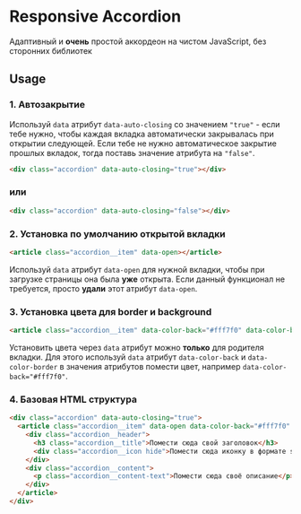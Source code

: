 # Responsive Accordion

Адаптивный и **очень** простой аккордеон на чистом JavaScript, без сторонних библиотек

## Usage

### 1. Автозакрытие

Используй ```data``` атрибут ```data-auto-closing``` со значением ```"true"``` - если тебе нужно, чтобы каждая вкладка автоматически закрывалась при открытии следующей. Если тебе не нужно автоматическое закрытие прошлых вкладок, тогда поставь значение атрибута на ```"false"```.

```html
<div class="accordion" data-auto-closing="true"></div>
```

### или

```html
<div class="accordion" data-auto-closing="false"></div>
```

### 2. Установка по умолчанию открытой вкладки

```html
<article class="accordion__item" data-open></article>
```

Используй ```data``` атрибут ```data-open``` для нужной вкладки, чтобы при загрузке страницы она была **уже** открыта. Если данный функционал не требуется, просто **удали** этот атрибут ```data-open```.

### 3. Установка цвета для border и background

```html
<article class="accordion__item" data-color-back="#fff7f0" data-color-border="#ffd6b3"></article>
```

Установить цвета через ```data``` атрибут можно **только** для родителя вкладки. Для этого используй ```data``` атрибут ```data-color-back``` и ```data-color-border``` в значения атрибутов помести цвет, например ```data-color-back="#fff7f0"```.

### 4. Базовая HTML структура

```html
<div class="accordion" data-auto-closing="true">
  <article class="accordion__item" data-open data-color-back="#fff7f0" data-color-border="#ffd6b3">
    <div class="accordion__header">
      <h3 class="accordion__title">Помести сюда свой заголовок</h3>
      <div class="accordion__icon hide">Помести сюда иконку в формате svg</div>
    </div>
    <div class="accordion__content">
      <p class="accordion__content-text">Помести сюда своё описание</p>
    </div>
  </article>
</div>
```
